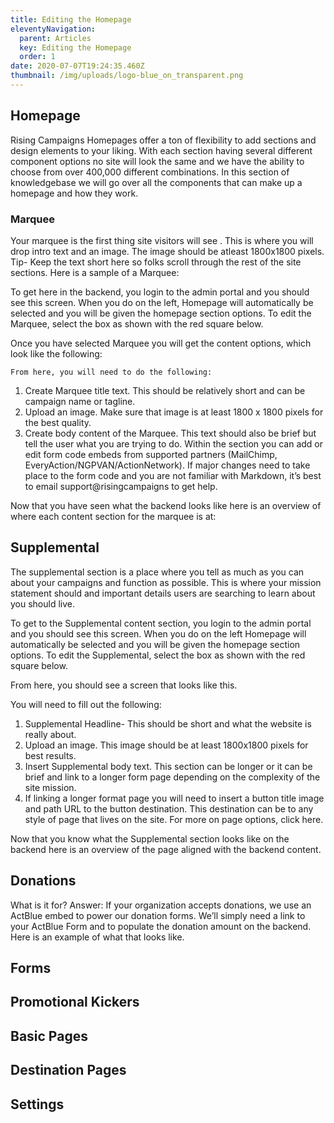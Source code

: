 ```yaml
---
title: Editing the Homepage
eleventyNavigation:
  parent: Articles
  key: Editing the Homepage
  order: 1
date: 2020-07-07T19:24:35.460Z
thumbnail: /img/uploads/logo-blue_on_transparent.png
---
```

## Homepage

Rising Campaigns Homepages offer a ton of flexibility to add sections and design elements to your liking. With each section having several different component options no site will look the same and we have the ability to choose from over 400,000 different combinations.  In this section of knowledgebase we will go over all the components that can make up a homepage and how they work. 


### Marquee

Your marquee is the first thing site visitors will see . This is where you will drop intro text and an image. The image should be atleast 1800x1800 pixels. Tip- Keep the text short here so folks scroll through the rest of the site sections.  Here is a sample of a Marquee:


To get here in the backend, you login to the admin portal and you should see this screen. When you do on the left, Homepage will automatically be selected and you will be given the homepage section options. To edit the Marquee, select the box as shown with the red square below.  

Once you have selected Marquee you will get the content options, which look like the following:

    From here, you will need to do the following:



1. Create Marquee title text. This should be relatively short and can be campaign name or tagline.
2. Upload an image. Make sure that image is at least 1800 x 1800 pixels for the best quality. 
3. Create body content of the Marquee. This text should also be brief but tell the user what you are trying to do. Within the section you can add or edit form code embeds from supported partners (MailChimp, EveryAction/NGPVAN/ActionNetwork). If major changes need to take place to the form code and you are not familiar with Markdown, it’s best to email support@risingcampaigns to get help. 

Now that you have seen what the backend looks like here is an overview of where each content section for the marquee is at:

##  Supplemental

The supplemental section is a place where you tell as much as you can about your campaigns and function as possible. This is where your mission statement should and important details users are searching to learn about you should live. 


To get to the Supplemental content section, you login to the admin portal and you should see this screen. When you do on the left Homepage will automatically be selected and you will be given the homepage section options. To edit the Supplemental, select the box as shown with the red square below. 

From here, you should see a screen that looks like this. 

You will need to fill out the following:



1. Supplemental Headline- This should be short and what the website is really about.
2. Upload an image. This image should be at least 1800x1800 pixels for best results.
3. Insert Supplemental body text. This section can be longer or it can be brief and link to a longer form page depending on the complexity of the site mission.  
4. If linking a longer format page you will need to insert a button title image and path URL to the button destination. This destination can be to any style of page that lives on the site.  For more on page options, click here. 

Now that you know what the Supplemental section looks like on the backend here is an overview of the page aligned with the backend content. 

## Donations

What is it for? Answer: If your organization accepts donations, we use an ActBlue embed to power our donation forms. We’ll simply need a link to your ActBlue Form and to populate the donation amount on the backend. Here is an example of what that looks like. 


## Forms
## Promotional Kickers
## Basic Pages

## Destination Pages

## Settings


